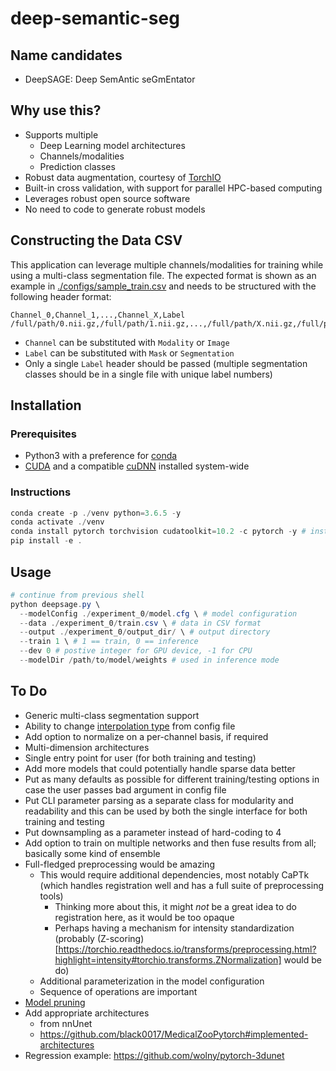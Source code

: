 # deep-semantic-seg

## Name candidates

- DeepSAGE: Deep SemAntic seGmEntator

## Why use this?

- Supports multiple
  - Deep Learning model architectures
  - Channels/modalities 
  - Prediction classes
- Robust data augmentation, courtesy of [TorchIO](https://github.com/fepegar/torchio/)
- Built-in cross validation, with support for parallel HPC-based computing
- Leverages robust open source software
- No need to code to generate robust models

## Constructing the Data CSV

This application can leverage multiple channels/modalities for training while using a multi-class segmentation file. The expected format is shown as an example in [./configs/sample_train.csv](./configs/sample_train.csv) and needs to be structured with the following header format:

```csv
Channel_0,Channel_1,...,Channel_X,Label
/full/path/0.nii.gz,/full/path/1.nii.gz,...,/full/path/X.nii.gz,/full/path/segmentation.nii.gz
```

- `Channel` can be substituted with `Modality` or `Image`
- `Label` can be substituted with `Mask` or `Segmentation`
- Only a single `Label` header should be passed (multiple segmentation classes should be in a single file with unique label numbers)

## Installation

### Prerequisites

- Python3 with a preference for [conda](https://www.anaconda.com/)
- [CUDA](https://developer.nvidia.com/cuda-download) and a compatible [cuDNN](https://developer.nvidia.com/cudnn) installed system-wide

### Instructions

```powershell
conda create -p ./venv python=3.6.5 -y
conda activate ./venv
conda install pytorch torchvision cudatoolkit=10.2 -c pytorch -y # install according to your cuda version https://pytorch.org/get-started/locally/
pip install -e .
```

## Usage

```powershell
# continue from previous shell
python deepsage.py \
  --modelConfig ./experiment_0/model.cfg \ # model configuration
  --data ./experiment_0/train.csv \ # data in CSV format 
  --output ./experiment_0/output_dir/ \ # output directory
  --train 1 \ # 1 == train, 0 == inference
  --dev 0 # postive integer for GPU device, -1 for CPU
  --modelDir /path/to/model/weights # used in inference mode
```

## To Do

- Generic multi-class segmentation support
- Ability to change [interpolation type](https://torchio.readthedocs.io/transforms/transforms.html?highlight=interpolation#interpolation) from config file
- Add option to normalize on a per-channel basis, if required
- Multi-dimension architectures
- Single entry point for user (for both training and testing)
- Add more models that could potentially handle sparse data better
- Put as many defaults as possible for different training/testing options in case the user passes bad argument in config file
- Put CLI parameter parsing as a separate class for modularity and readability and this can be used by both the single interface for both training and testing
- Put downsampling as a parameter instead of hard-coding to 4
- Add option to train on multiple networks and then fuse results from all; basically some kind of ensemble
- Full-fledged preprocessing would be amazing
  - This would require additional dependencies, most notably CaPTk (which handles registration well and has a full suite of preprocessing tools)
    - Thinking more about this, it might _not_ be a great idea to do registration here, as it would be too opaque
    - Perhaps having a mechanism for intensity standardization (probably (Z-scoring)[https://torchio.readthedocs.io/transforms/preprocessing.html?highlight=intensity#torchio.transforms.ZNormalization] would be do)
  - Additional parameterization in the model configuration 
  - Sequence of operations are important
- [Model pruning](https://pytorch.org/tutorials/intermediate/pruning_tutorial.html)
- Add appropriate architectures
  - from nnUnet
  - https://github.com/black0017/MedicalZooPytorch#implemented-architectures
- Regression example: https://github.com/wolny/pytorch-3dunet
